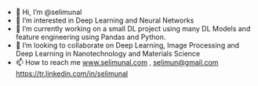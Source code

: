 - 👋 Hi, I’m @selimunal
- 👀 I’m interested in Deep Learning and Neural Networks
- 🌱 I’m currently working on a small DL project using many DL Models and feature engineering using Pandas and Python.
- 💞️ I’m looking to collaborate on Deep Learning, Image Processing and Deep Learning in Nanotechnology and Materials Science
- 📫 How to reach me www.selimunal.com , selimun@gmail.com https://tr.linkedin.com/in/selimunal

<!---
selimunal/selimunal is a ✨ special ✨ repository because its `README.md` (this file) appears on your GitHub profile.
You can click the Preview link to take a look at your changes.
--->
